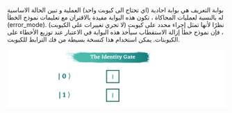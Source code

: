 بوابة التعريف
هي بوابة احادية (اي تحتاج الى كيوبت واحد) العملية  و تبين الحالة الاساسية له
بالنسبة لعمليات المحاكاة ، تكون هذه البوابة مفيدة بالاقتران مع تعليمات نموذج الخطأ (error_mode). نظرًا لأنها تمثل إجراء محدد على كيوبت (لا تجري تغييرات على الكيوبت) ، فإن نموذج خطأ إزالة الاستقطاب سيأخذ هذه البوابة في الاعتبار عند توزيع الأخطاء على الكيوبتات. يمكن استخدام هذا كنسخة بسيطة من فك الترابط للكيوبت.

<!--هذا الجملة ما زالت بحاجة الى ترجمة : Note that more sophisticated error models might be needed to model more accurately the effects of decoherence, leakage, etc.-->

 ![pauli i gif](/docfx_project/images/pauliIG.gif)
 
